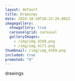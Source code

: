 ```yaml
---
layout: default
title: Drawings
date: 2024-10-20T16:23:29.802Z
imagegallery:
  showgallery: true
  carouselgrid: carousel
  galleryImages:
    - /img/img_4169.png
    - /img/img_4171.png
thumbnail: /img/img_4169.png
included: true
promoted: "0"
---
```

d﻿rawings